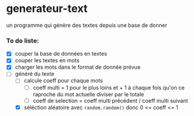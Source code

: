 # generateur-text

un programme qui génère des textes depuis une base de donner

### To do liste:
- [x] couper la base de données en textes
- [x] couper les textes en mots
- [x] charger les mots dans le format de donnée prévue
- [ ] généré du texte
    - [ ] calcule coeff pour chaque mots
        - [ ] coeff multi = 1 pour le plus loins et + 1 à chaque fois qu'on ce raproche du mot actuelle diviser par le totale
        - [ ] coeff de selection = coeff multi précédent / coeff multi suivant
    - [x] séléction aléatoire avec `random.random()` donc 0 <= coeff <= 1